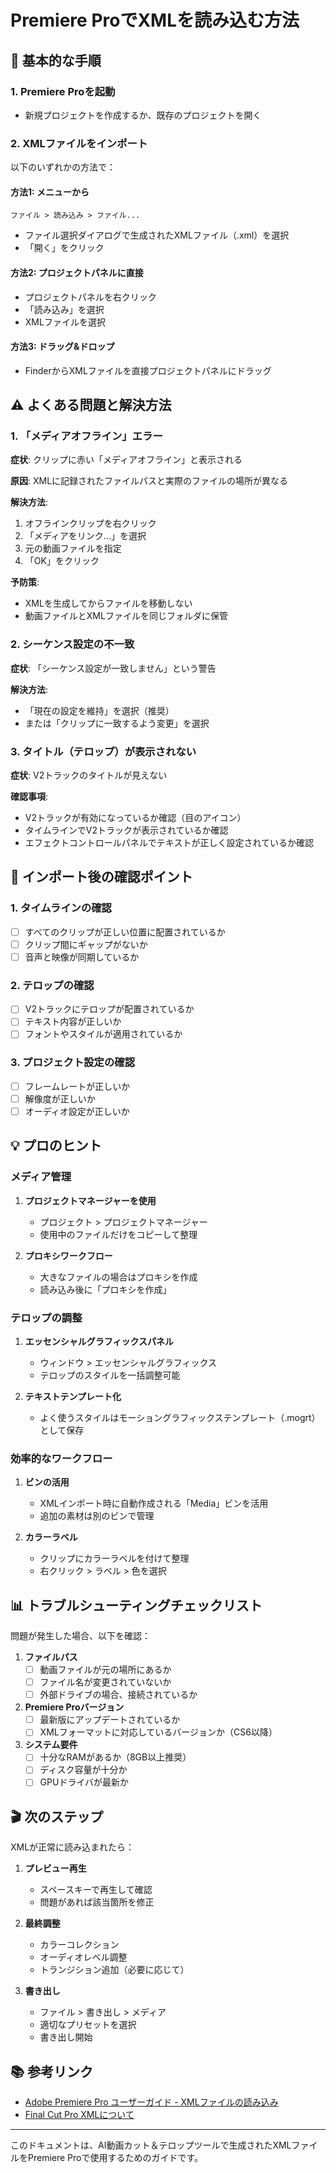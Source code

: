 # Premiere ProでXMLを読み込む方法

## 📝 基本的な手順

### 1. Premiere Proを起動
- 新規プロジェクトを作成するか、既存のプロジェクトを開く

### 2. XMLファイルをインポート
以下のいずれかの方法で：

#### 方法1: メニューから
```
ファイル > 読み込み > ファイル...
```
- ファイル選択ダイアログで生成されたXMLファイル（.xml）を選択
- 「開く」をクリック

#### 方法2: プロジェクトパネルに直接
- プロジェクトパネルを右クリック
- 「読み込み」を選択
- XMLファイルを選択

#### 方法3: ドラッグ&ドロップ
- FinderからXMLファイルを直接プロジェクトパネルにドラッグ

## ⚠️ よくある問題と解決方法

### 1. 「メディアオフライン」エラー
**症状**: クリップに赤い「メディアオフライン」と表示される

**原因**: XMLに記録されたファイルパスと実際のファイルの場所が異なる

**解決方法**:
1. オフラインクリップを右クリック
2. 「メディアをリンク...」を選択
3. 元の動画ファイルを指定
4. 「OK」をクリック

**予防策**:
- XMLを生成してからファイルを移動しない
- 動画ファイルとXMLファイルを同じフォルダに保管

### 2. シーケンス設定の不一致
**症状**: 「シーケンス設定が一致しません」という警告

**解決方法**:
- 「現在の設定を維持」を選択（推奨）
- または「クリップに一致するよう変更」を選択

### 3. タイトル（テロップ）が表示されない
**症状**: V2トラックのタイトルが見えない

**確認事項**:
- V2トラックが有効になっているか確認（目のアイコン）
- タイムラインでV2トラックが表示されているか確認
- エフェクトコントロールパネルでテキストが正しく設定されているか確認

## 🎯 インポート後の確認ポイント

### 1. タイムラインの確認
- [ ] すべてのクリップが正しい位置に配置されているか
- [ ] クリップ間にギャップがないか
- [ ] 音声と映像が同期しているか

### 2. テロップの確認
- [ ] V2トラックにテロップが配置されているか
- [ ] テキスト内容が正しいか
- [ ] フォントやスタイルが適用されているか

### 3. プロジェクト設定の確認
- [ ] フレームレートが正しいか
- [ ] 解像度が正しいか
- [ ] オーディオ設定が正しいか

## 💡 プロのヒント

### メディア管理
1. **プロジェクトマネージャーを使用**
   - プロジェクト > プロジェクトマネージャー
   - 使用中のファイルだけをコピーして整理

2. **プロキシワークフロー**
   - 大きなファイルの場合はプロキシを作成
   - 読み込み後に「プロキシを作成」

### テロップの調整
1. **エッセンシャルグラフィックスパネル**
   - ウィンドウ > エッセンシャルグラフィックス
   - テロップのスタイルを一括調整可能

2. **テキストテンプレート化**
   - よく使うスタイルはモーショングラフィックステンプレート（.mogrt）として保存

### 効率的なワークフロー
1. **ビンの活用**
   - XMLインポート時に自動作成される「Media」ビンを活用
   - 追加の素材は別のビンで管理

2. **カラーラベル**
   - クリップにカラーラベルを付けて整理
   - 右クリック > ラベル > 色を選択

## 📊 トラブルシューティングチェックリスト

問題が発生した場合、以下を確認：

1. **ファイルパス**
   - [ ] 動画ファイルが元の場所にあるか
   - [ ] ファイル名が変更されていないか
   - [ ] 外部ドライブの場合、接続されているか

2. **Premiere Proバージョン**
   - [ ] 最新版にアップデートされているか
   - [ ] XMLフォーマットに対応しているバージョンか（CS6以降）

3. **システム要件**
   - [ ] 十分なRAMがあるか（8GB以上推奨）
   - [ ] ディスク容量が十分か
   - [ ] GPUドライバが最新か

## 🎬 次のステップ

XMLが正常に読み込まれたら：

1. **プレビュー再生**
   - スペースキーで再生して確認
   - 問題があれば該当箇所を修正

2. **最終調整**
   - カラーコレクション
   - オーディオレベル調整
   - トランジション追加（必要に応じて）

3. **書き出し**
   - ファイル > 書き出し > メディア
   - 適切なプリセットを選択
   - 書き出し開始

## 📚 参考リンク

- [Adobe Premiere Pro ユーザーガイド - XMLファイルの読み込み](https://helpx.adobe.com/jp/premiere-pro/using/importing.html)
- [Final Cut Pro XMLについて](https://helpx.adobe.com/jp/premiere-pro/using/importing-xml-project-files-final.html)

---

このドキュメントは、AI動画カット＆テロップツールで生成されたXMLファイルをPremiere Proで使用するためのガイドです。